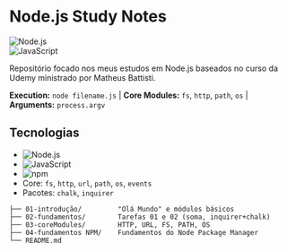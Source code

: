 # Node.js Study Notes

![Node.js](https://img.shields.io/badge/Node.js-43853D?logo=nodedotjs&logoColor=white)  
![JavaScript](https://img.shields.io/badge/JavaScript-F7DF1E?logo=javascript&logoColor=black)

Repositório focado nos meus estudos em Node.js baseados no curso da Udemy ministrado por Matheus Battisti.

**Execution:** `node filename.js` | **Core Modules:** `fs`, `http`, `path`, `os` | **Arguments:** `process.argv`

## Tecnologias

- ![Node.js](https://img.shields.io/badge/Node.js-339933?style=flat-square)
- ![JavaScript](https://img.shields.io/badge/JavaScript-F7DF1E?style=flat-square)
- ![npm](https://img.shields.io/badge/npm-CB3837?style=flat-square)
- Core: `fs`, `http`, `url`, `path`, `os`, `events`
- Pacotes: `chalk`, `inquirer`

```
├── 01-introdução/         "Olá Mundo" e módulos básicos
├── 02-fundamentos/        Tarefas 01 e 02 (soma, inquirer+chalk)
├── 03-coreModules/        HTTP, URL, FS, PATH, OS
├── 04-fundamentos NPM/    Fundamentos do Node Package Manager
└── README.md
```
